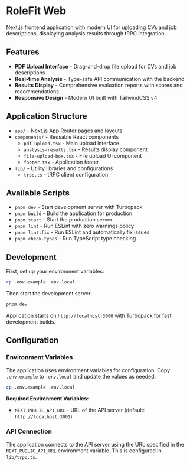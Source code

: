 # RoleFit Web

Next.js frontend application with modern UI for uploading CVs and job descriptions, displaying analysis results through tRPC integration.

## Features

- **PDF Upload Interface** - Drag-and-drop file upload for CVs and job descriptions
- **Real-time Analysis** - Type-safe API communication with the backend
- **Results Display** - Comprehensive evaluation reports with scores and recommendations
- **Responsive Design** - Modern UI built with TailwindCSS v4

## Application Structure

- `app/` - Next.js App Router pages and layouts
- `components/` - Reusable React components
  - `pdf-upload.tsx` - Main upload interface
  - `analysis-results.tsx` - Results display component
  - `file-upload-box.tsx` - File upload UI component
  - `footer.tsx` - Application footer
- `lib/` - Utility libraries and configurations
  - `trpc.ts` - tRPC client configuration

## Available Scripts

- `pnpm dev` - Start development server with Turbopack
- `pnpm build` - Build the application for production
- `pnpm start` - Start the production server
- `pnpm lint` - Run ESLint with zero warnings policy
- `pnpm lint:fix` - Run ESLint and automatically fix issues
- `pnpm check-types` - Run TypeScript type checking

## Development

First, set up your environment variables:

```bash
cp .env.example .env.local
```

Then start the development server:

```bash
pnpm dev
```

Application starts on `http://localhost:3000` with Turbopack for fast development builds.

## Configuration

### Environment Variables

The application uses environment variables for configuration. Copy `.env.example` to `.env.local` and update the values as needed:

```bash
cp .env.example .env.local
```

**Required Environment Variables:**

- `NEXT_PUBLIC_API_URL` - URL of the API server (default: `http://localhost:3001`)

### API Connection

The application connects to the API server using the URL specified in the `NEXT_PUBLIC_API_URL` environment variable. This is configured in `lib/trpc.ts`.
